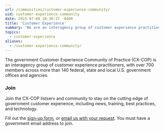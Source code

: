 ```yaml
---
url: /communities/customer-experience-community/
uid: customer-experience-community
date: 2015-07-08 10:30:37 -0400
title: 'Customer Experience'
summary: 'We are an interagency group of customer experience practitioners, with over 700 members across more than 140 federal, state and local U.S. government offices and agencies.'
topics:
  - customer-experience
aliases:
  - /customer-experience-community/
---
```


The government Customer Experience Community of Practice (CX-COP) is an interagency group of customer experience practitioners, with over 700 members across more than 140 federal, state and local U.S. government offices and agencies.

### Join

Join the CX-COP listserv and community to stay on the cutting edge of government customer experience, including news, training, best practices, and technology.

Fill out the [sign-up form](https://docs.google.com/a/gsa.gov/forms/d/1hzJbZChUg2TRLi_MiC4nAbB-HKUOerBF2kL0qO38fPo/viewform), or [email us with your request](mailto:annabel.berman@gsa.gov?subject=Subscribe%20to%20CX-COP). You must have a government email address to join.
